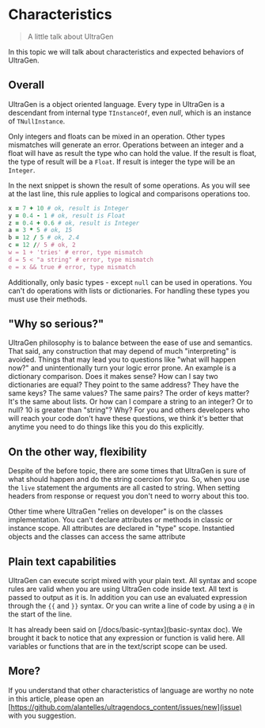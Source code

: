 # Characteristics

>A little talk about UltraGen

In this topic we will talk about characteristics and expected behaviors of UltraGen.

## Overall

UltraGen is a object oriented language. Every type in UltraGen is a descendant from internal type `TInstanceOf`, even *null*, which is an instance of `TNullInstance`.

Only integers and floats can be mixed in an operation. Other types mismatches will generate an error. Operations between an integer and a float will have as result the type who can hold the value. If the result is float, the type of result will be a `Float`. If result is integer the type will be an `Integer`.

In the next snippet is shown the result of some operations. As you will see at the last line, this rule applies to logical and comparisons operations too.

```ruby
x = 7 + 10 # ok, result is Integer
y = 0.4 - 1 # ok, result is Float
z = 0.4 + 0.6 # ok, result is Integer
a = 3 * 5 # ok, 15
b = 12 / 5 # ok, 2.4
c = 12 // 5 # ok, 2
w = 1 + 'tries' # error, type mismatch
d = 5 < "a string" # error, type mismatch
e = x && true # error, type mismatch
```

Additionally, only basic types - except `null` can be used in operations. You can't do operations with lists or dictionaries. For handling these types you must use their methods.

## "Why so serious?"

UltraGen philosophy is to balance between the ease of use and semantics. That said, any construction that may depend of much "interpreting" is avoided. Things that may lead you to questions like "what will happen now?" and unintentionally turn your logic error prone. An example is a dictionary comparison. Does it makes sense? How can I say two dictionaries are equal? They point to the same address? They have the same keys? The same values? The same pairs? The order of keys matter? It's the same about lists. Or how can I compare a string to an integer? Or to null? 10 is greater than "string"? Why? For you and others developers who will reach your code don't have these questions, we think it's better that anytime you need to do things like this you do this explicitly.

## On the other way, flexibility

Despite of the before topic, there are some times that UltraGen is sure of what should happen and do the string coercion for you. So, when you use the `live` statement the arguments are all casted to string. When setting headers from response or request you don't need to worry about this too.

Other time where UltraGen "relies on developer" is on the classes implementation. You can't declare attributes or methods in classic or instance scope. All attributes are declared in "type" scope. Instantied objects and the classes can access the same attribute

## Plain text capabilities

UltraGen can execute script mixed with your plain text. All syntax and scope rules are valid when you are using UltraGen code inside text. All text is passed to output as it is. In addition you can use an evaluated expression through the `{{` and `}}` syntax. Or you can write a line of code by using a `@` in the start of the line.

It has already been said on [/docs/basic-syntax](basic-syntax doc). We brought it back to notice that any expression or function is valid here. All variables or functions that are in the text/script scope can be used.

## More?

If you understand that other characteristics of language are worthy no note in this article, please open an [https://github.com/alantelles/ultragendocs_content/issues/new](issue) with you suggestion.
